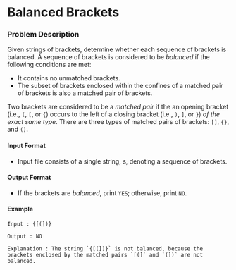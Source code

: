 # Balanced Brackets

### Problem Description

Given strings of brackets, determine whether each sequence of brackets is balanced. A sequence of brackets is considered to be _balanced_ if the following conditions are met:

*   It contains no unmatched brackets.
*   The subset of brackets enclosed within the confines of a matched pair of brackets is also a matched pair of brackets.


Two brackets are considered to be a _matched pair_ if the an opening bracket (i.e., `(`, `[`, or `{`) occurs to the left of a closing bracket (i.e., `)`, `]`, or `}`) _of the exact same type_. There are three types of matched pairs of brackets: `[]`, `{}`, and `()`.

#### Input Format
* Input file consists of a single string, s, denoting a sequence of brackets.

#### Output Format
* If the brackets are _balanced_, print `YES`; otherwise, print `NO`.

#### Example

    Input : {[(])}

    Output : NO

    Explanation : The string `{[(])}` is not balanced, because the brackets enclosed by the matched pairs `[(]` and `(])` are not balanced.
